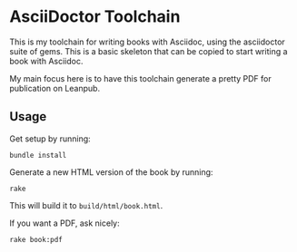# AsciiDoctor Toolchain

This is my toolchain for writing books with Asciidoc, using the asciidoctor suite of gems. This is a basic skeleton that can be copied to start writing a book with Asciidoc.

My main focus here is to have this toolchain generate a pretty PDF for publication on Leanpub.

## Usage

Get setup by running:

```
bundle install
```

Generate a new HTML version of the book by running:

```
rake
```

This will build it to `build/html/book.html`.

If you want a PDF, ask nicely:

```
rake book:pdf
```

